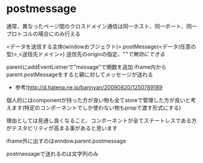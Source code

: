 # postmessage
通常、異なったページ間のクロスドメイン通信は同一ホスト、同一ポート、同一プロトコルの場合にのみ行える

<データを送信する主体(windowおブジェクト)>.postMessage(<データ(任意の型)>,<送信先ドメイン>)
送信先のoriginの指定、"*"で無効にできる*

parentにaddEventListnerで"message"で関数を追加
iframe内からparent.postMessageをすると親に対してメッセージが送れる
- 参考)http://d.hatena.ne.jp/bannyan/20090820/1250789189


個人的にはcomponentが持った方が良い物も全てstoreで管理した方が良いと考えます(特定のコンポーネントでしか使わない物もpropで渡す形式にする)

理由としては見通し良くなること、コンポーネントが全てステートレスである方がテスタビリティが高まる事があると思います

iframe外に出すのはwindow.parent.postmessage

postmessageで送れるのは文字列のみ


